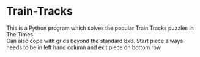 # Train-Tracks
This is a Python program which solves the popular Train Tracks puzzles in The Times.  
Can also cope with grids beyond the standard 8x8.
Start piece always needs to be in left hand column and exit piece on bottom row.
